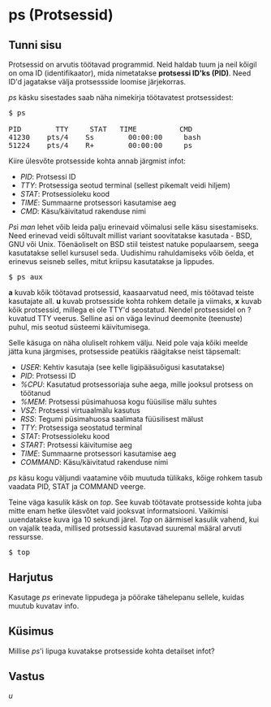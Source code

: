 # ps (Protsessid)

## Tunni sisu

Protsessid on arvutis töötavad programmid. Neid haldab tuum ja neil kőigil on oma ID (identifikaator), mida nimetatakse <b>protsessi ID'ks (PID)</b>. Need ID'd jagatakse välja protsessside loomise järjekorras.

*ps* käsku sisestades saab näha nimekirja töötavatest protsessidest:

<pre>$ ps

PID        TTY     STAT   TIME          CMD
41230    pts/4    Ss        00:00:00     bash
51224    pts/4    R+        00:00:00     ps
</pre>

Kiire ülesvőte protsesside kohta annab järgmist infot:

<ul>
<li><i>PID</i>: Protsessi ID</li>
<li><i>TTY</i>: Protsessiga seotud terminal (sellest pikemalt veidi hiljem)</li>
<li><i>STAT</i>: Protsessioleku kood</li>
<li><i>TIME</i>: Summaarne protsessori kasutamise aeg</li>
<li><i>CMD</i>: Käsu/käivitatud rakenduse nimi</li>
</ul>

*Ps*i *man* lehet vőib leida palju erinevaid vőimalusi selle käsu sisestamiseks. Need erinevad veidi sőltuvalt millist variant soovitatakse kasutada - BSD, GNU vői Unix. Tőenäoliselt on BSD stiil teistest natuke populaarsem, seega kasutatakse sellel kursusel seda. Uudishimu rahuldamiseks vőib öelda, et erinevus seisneb selles, mitut kriipsu kasutatakse ja lippudes.
 
<pre>$ ps aux</pre>

<b>a</b> kuvab kőik töötavad protsessid, kaasaarvatud need, mis töötavad teiste kasutajate all. <b>u</b> kuvab protsesside kohta rohkem detaile ja viimaks, <b>x</b> kuvab kőik protsessid, millega ei ole TTY'd seostatud. Nendel protsessidel on ? kuvatud TTY veerus. Selline asi on väga levinud deemonite (teenuste) puhul, mis seotud süsteemi käivitumisega.

Selle käsuga on näha oluliselt rohkem välju. Neid pole vaja kőiki meelde jätta kuna järgmises, protsesside peatükis räägitakse neist täpsemalt:

<ul>
<li><i>USER</i>: Kehtiv kasutaja (see kelle ligipääsuőigusi kasutatakse)</li>
<li><i>PID</i>: Protsessi ID</li>
<li><i>%CPU</i>: Kasutatud protsessoriaja suhe aega, mille jooksul protsess on töötanud</li>
<li><i>%MEM</i>: Protsessi püsimahuosa kogu füüsilise mälu suhtes</li>
<li><i>VSZ</i>: Protsessi virtuaalmälu kasutus</li>
<li><i>RSS</i>: Tegumi püsimahuosa saalimata füüsilisest mälust</li>
<li><i>TTY</i>: Protsessiga seostatud terminal</li>
<li><i>STAT</i>: Protsessioleku kood</li>
<li><i>START</i>: Protsessi käivitumise aeg</li>
<li><i>TIME</i>: Summaarne protsessori kasutamise aeg</li>
<li><i>COMMAND</i>: Käsu/käivitatud rakenduse nimi</li>
</ul> 

*ps* käsu kogu väljundi vaatamine vőib muutuda tülikaks, kőige rohkem tasub vaadata PID, STAT ja COMMAND veerge.

Teine väga kasulik käsk on *top*. See kuvab töötavate protsesside kohta juba mitte enam hetke ülesvőtet vaid jooksvat informatsiooni. Vaikimisi uuendatakse kuva iga 10 sekundi järel. *Top* on äärmisel kasulik vahend, kui on vajalik teada, millised protsessid kasutavad suuremal määral arvuti ressursse.

<pre>$ top</pre>

## Harjutus

Kasutage *ps* erinevate lippudega ja pöörake tähelepanu sellele, kuidas muutub kuvatav info.

## Küsimus

Millise *ps*'i lipuga kuvatakse protsesside kohta detailset infot?

## Vastus

*u*
